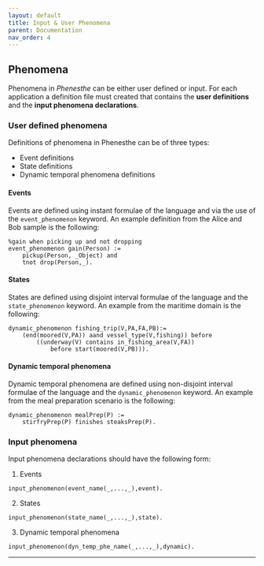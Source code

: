 ```yaml
---
layout: default
title: Input & User Phenomena
parent: Documentation
nav_order: 4
---
```

## Phenomena

Phenomena in _Phenesthe_ can be either user defined or input. For each application a definition file must created that contains the **user definitions** and the **input phenomena declarations**.

  
### User defined phenomena
Definitions of phenomena in Phenesthe can be of three types:
* Event definitions
* State definitions
* Dynamic temporal phenomena  definitions


#### Events
Events  are defined using instant formulae of the language and via the use of the `event_phenomenon` keyword. An example definition from the Alice and Bob sample is the following:
```
%gain when picking up and not dropping
event_phenomenon gain(Person) :=
    pickup(Person, _Object) and
    tnot drop(Person,_).
```

#### States
States are defined using disjoint interval formulae of the language and the `state_phenomenon` keyword. An example from the maritime domain is the following:
```
dynamic_phenomenon fishing_trip(V,PA,FA,PB):=
    (end(moored(V,PA)) aand vessel_type(V,fishing)) before
        ((underway(V) contains in_fishing_area(V,FA))
            before start(moored(V,PB))).
```
#### Dynamic temporal phenomena
Dynamic temporal phenomena are defined using non-disjoint interval formulae of the language and the `dynamic_phenomenon` keyword. An example from the meal preparation scenario is the following:
```
dynamic_phenomenon mealPrep(P) := 
	stirfryPrep(P) finishes steaksPrep(P).
```


### Input phenomena
Input phenomena declarations should have the following form:
1. Events
```
input_phenomenon(event_name(_,...,_),event).
```
2. States
```
input_phenomenon(state_name(_,...,_),state).
```
3. Dynamic temporal phenomena
```
input_phenomenon(dyn_temp_phe_name(_,...,_),dynamic).
```

---
